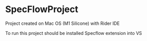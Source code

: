 # SpecFlowProject

Project created on Mac OS (M1 Silicone) with Rider IDE

To run this project should be installed Specflow extension into VS
